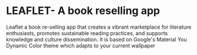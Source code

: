 # LEAFLET- A book reselling app

Leaflet a book re-selling app that creates a vibrant marketplace for literature enthusiasts, promotes sustainable reading practices, and supports knowledge and culture dissemination.
It is based on Google's Material You Dynamic Color theme which adapts to your current wallpaper
